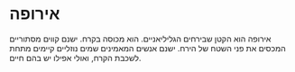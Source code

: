 # אירופה

אירופה הוא הקטן שבירחים הגליליאניים. הוא מכוסה בקרח. ישנם קווים מסתוריים המכסים
את פני השטח של הירח. ישנם אנשים המאמינים שמים נוזליים קיימים מתחת לשכבת הקרח,
ואולי אפילו יש בהם חיים.
